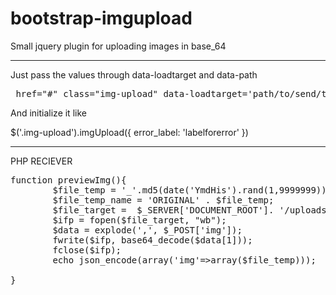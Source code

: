 bootstrap-imgupload
===================

Small jquery plugin for uploading images in base_64

*************************************

Just pass the values through data-loadtarget and data-path

<pre> href="#" class="img-upload" data-loadtarget='path/to/send/the/image'  data-path="reciever"</pre>

And initialize it like 

$('.img-upload').imgUpload({
	error_label: 'labelforerror'
})

*******************************
PHP RECIEVER
<pre>
function previewImg(){
		$file_temp = '_'.md5(date('YmdHis').rand(1,9999999)).'.jpg';
		$file_temp_name = 'ORIGINAL' . $file_temp;
		$file_target =  $_SERVER['DOCUMENT_ROOT']. '/uploads/'.$file_temp;
		$ifp = fopen($file_target, "wb"); 
		$data = explode(',', $_POST['img']);
		fwrite($ifp, base64_decode($data[1])); 
    	fclose($ifp); 
    	echo json_encode(array('img'=>array($file_temp)));
		
}</pre>